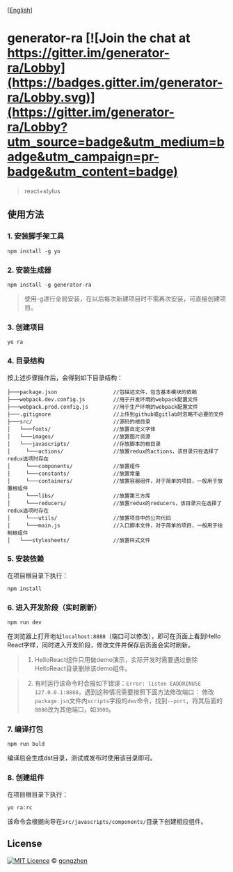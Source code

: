 [[English](README.en-us.md)]

# generator-ra  [![Join the chat at https://gitter.im/generator-ra/Lobby](https://badges.gitter.im/generator-ra/Lobby.svg)](https://gitter.im/generator-ra/Lobby?utm_source=badge&utm_medium=badge&utm_campaign=pr-badge&utm_content=badge)

> react+stylus

## 使用方法

### 1. 安装脚手架工具
```
npm install -g yo
```

### 2. 安装生成器
```
npm install -g generator-ra
```

>使用-g进行全局安装，在以后每次新建项目时不需再次安装，可直接创建项目。

### 3. 创建项目
```
yo ra
```

### 4. 目录结构
按上述步骤操作后，会得到如下目录结构：
```
├───package.json                  //包描述文件，包含基本模块的依赖
├───webpack.dev.config.js         //用于开发环境的webpack配置文件
├───webpack.prod.config.js        //用于生产环境的webpack配置文件
├───.gitignore                    //上传到github或gitlab时忽略不必要的文件
├───src/                          //源码的根目录
│   └───fonts/                    //放置自定义字体
│   └───images/                   //放置图片资源
│   └───javascripts/              //存放脚本的根目录
│     └───actions/                //放置redux的actions，该目录只在选择了redux选项时存在
│     └───components/             //放置组件
│     └───constants/              //放置常量
│     └───containers/             //放置容器组件，对于简单的项目，一般用于放置根组件
│     └───libs/                   //放置第三方库
│     └───reducers/               //放置redux的reducers，该目录只在选择了redux选项时存在
│     └───utils/                  //放置项目中的公共代码
│     └───main.js                 //入口脚本文件，对于简单的项目，一般用于绘制根组件
│   └───stylesheets/              //放置样式文件
```

### 5. 安装依赖
在项目根目录下执行：
```
npm install
```

### 6. 进入开发阶段（实时刷新）
```
npm run dev
```
在浏览器上打开地址`localhost:8888`（端口可以修改），即可在页面上看到Hello React字样，同时进入开发阶段，修改文件并保存后页面会实时刷新。

>1. HelloReact组件只用做demo演示，实际开发时需要通过删除HelloReact目录删除该demo组件。

>2. 有时运行该命令时会报如下错误：`Error: listen EADDRINUSE 127.0.0.1:8888`，遇到这种情况需要按照下面方法修改端口：
>修改`package.jso`文件内`scripts`字段的`dev`命令，找到`--port`，将其后面的`8888`改为其他端口，如`3000`。

### 7. 编译打包
```
npm run buld
```
编译后会生成dst目录，测试或发布时使用该目录即可。

### 8. 创建组件
在项目根目录下执行：
```
yo ra:rc
```
该命令会根据向导在`src/javascripts/components/`目录下创建相应组件。


## License

[![MIT Licence](https://badges.frapsoft.com/os/mit/mit.svg?v=103)](https://opensource.org/licenses/mit-license.php) © [gongzhen]()
